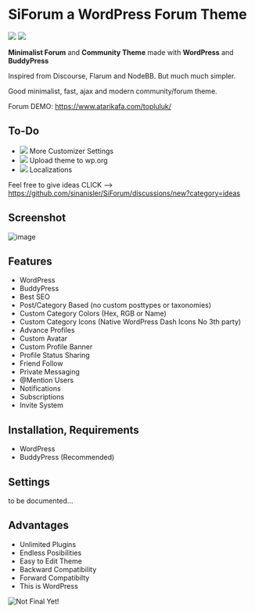 # SiForum a WordPress Forum Theme 
![](https://img.shields.io/badge/Status-Under_Development-orange.svg)
![](https://img.shields.io/badge/Version-Beta-lightblue.svg)

**Minimalist Forum** and **Community Theme** made with **WordPress** and **BuddyPress**

Inspired from Discourse, Flarum and NodeBB. But much much simpler. 

Good minimalist, fast, ajax and modern community/forum theme.



Forum DEMO: https://www.atarikafa.com/topluluk/

## To-Do

- ![](https://img.shields.io/badge/Status-Maybe-FF8C00.svg) More Customizer Settings 
- ![](https://img.shields.io/badge/Status-Maybe-FF8C00.svg) Upload theme to wp.org 
- ![](https://img.shields.io/badge/Status-Maybe-FF8C00.svg) Localizations

Feel free to give ideas  CLICK --> https://github.com/sinanisler/SiForum/discussions/new?category=ideas

## Screenshot

![image](https://user-images.githubusercontent.com/1686324/167501411-f93c8941-1e3e-4d37-b018-b80651755df9.png)


## Features
 
- WordPress
- BuddyPress
- Best SEO 
- Post/Category Based (no custom posttypes or taxonomies)
- Custom Category Colors (Hex, RGB or Name)
- Custom Category Icons (Native WordPress Dash Icons No 3th party)
- Advance Profiles
- Custom Avatar
- Custom Profile Banner
- Profile Status Sharing 
- Friend Follow
- Private Messaging
- @Mention Users
- Notifications
- Subscriptions
- Invite System


## Installation, Requirements

- WordPress
- BuddyPress (Recommended)


## Settings
to be documented...



## Advantages
- Unlimited Plugins
- Endless Posibilities 
- Easy to Edit Theme
- Backward Compatibility
- Forward Compatibilty
- This is WordPress 

![Not Final Yet!](https://raw.githubusercontent.com/sinanisler/SiForum/main/img/gigi.gif)
